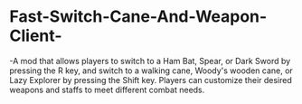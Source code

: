 # Fast-Switch-Cane-And-Weapon-Client-

-A mod that allows players to switch to a Ham Bat, Spear, or Dark Sword by pressing the R key, and switch to a walking cane, Woody's wooden cane, or Lazy Explorer by pressing the Shift key.
Players can customize their desired weapons and staffs to meet different combat needs.
